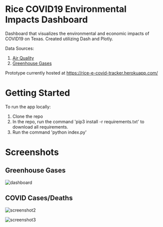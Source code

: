 # Rice COVID19 Environmental Impacts Dashboard
Dashboard that visualizes the environmental and economic impacts of COVID19 on Texas. Created utilizing Dash and Plotly. 

Data Sources: 
1. [Air Quality](https://www.tceq.texas.gov/agency/data/lookup-data/download-data.html)
2. [Greenhouse Gases](https://science.jpl.nasa.gov/EarthScience/index.cfm)


Prototype currently hosted at https://rice-e-covid-tracker.herokuapp.com/

# Getting Started 
To run the app locally: 
1. Clone the repo 
2. In the repo, run the command 'pip3 install -r requirements.txt' to download all requirements. 
3. Run the command 'python index.py' 

# Screenshots
## Greenhouse Gases  
![dashboard](https://user-images.githubusercontent.com/39538422/98979802-a7af1980-24d0-11eb-8c75-48291e2ad562.png)

## COVID Cases/Deaths
![screenshot2](https://user-images.githubusercontent.com/39538422/98979754-97973a00-24d0-11eb-97b0-6b61b82324d5.png)

![screenshot3](https://user-images.githubusercontent.com/39538422/98979774-9e25b180-24d0-11eb-9091-e252b81d0218.png)
